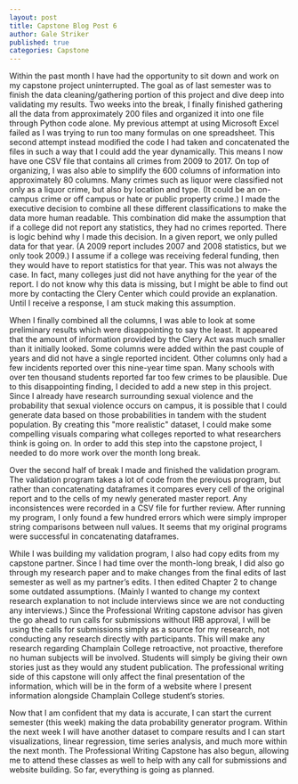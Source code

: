 ```yaml
---
layout: post
title: Capstone Blog Post 6
author: Gale Striker
published: true
categories: Capstone
---
```

Within the past month I have had the opportunity to sit down and work on my capstone project uninterrupted. The goal as of last semester was to finish the data cleaning/gathering portion of this project and dive deep into validating my results. Two weeks into the break, I finally finished gathering all the data from approximately 200 files and organized it into one file through Python code alone. My previous attempt at using Microsoft Excel failed as I was trying to run too many formulas on one spreadsheet. This second attempt instead modified the code I had taken and concatenated the files in such a way that I could add the year dynamically. This means I now have one CSV file that contains all crimes from 2009 to 2017. On top of organizing, I was also able to simplify the 600 columns of information into approximately 80 columns. Many crimes such as liquor were classified not only as a liquor crime, but also by location and type. (It could be an on-campus crime or off campus or hate or public property crime.) I made the executive decision to combine all these different classifications to make the data more human readable. This combination did make the assumption that if a college did not report any statistics, they had no crimes reported. There is logic behind why I made this decision. In a given report, we only pulled data for that year. (A 2009 report includes 2007 and 2008 statistics, but we only took 2009.) I assume if a college was receiving federal funding, then they would have to report statistics for that year. This was not always the case. In fact, many colleges just did not have anything for the year of the report. I do not know why this data is missing, but I might be able to find out more by contacting the Clery Center which could provide an explanation. Until I receive a response, I am stuck making this assumption. 

When I finally combined all the columns, I was able to look at some preliminary results which were disappointing to say the least. It appeared that the amount of information provided by the Clery Act was much smaller than it initially looked. Some columns were added within the past couple of years and did not have a single reported incident. Other columns only had a few incidents reported over this nine-year time span. Many schools with over ten thousand students reported far too few crimes to be plausible. Due to this disappointing finding, I decided to add a new step in this project. Since I already have research surrounding sexual violence and the probability that sexual violence occurs on campus, it is possible that I could generate data based on those probabilities in tandem with the student population. By creating this "more realistic" dataset, I could make some compelling visuals comparing what colleges reported to what researchers think is going on. In order to add this step into the capstone project, I needed to do more work over the month long break.

Over the second half of break I made and finished the validation program. The validation program takes a lot of code from the previous program, but rather than concatenating dataframes it compares every cell of the original report and to the cells of my newly generated master report. Any inconsistences were recorded in a CSV file for further review. After running my program, I only found a few hundred errors which were simply improper string comparisons between null values. It seems that my original programs were successful in concatenating dataframes.

While I was building my validation program, I also had copy edits from my capstone partner. Since I had time over the month-long break, I did also go through my research paper and to make changes from the final edits of last semester as well as my partner’s edits. I then edited Chapter 2 to change some outdated assumptions. (Mainly I wanted to change my context research explanation to not include interviews since we are not conducting any interviews.) Since the Professional Writing capstone advisor has given the go ahead to run calls for submissions without IRB approval, I will be using the calls for submissions simply as a source for my research, not conducting any research directly with participants. This will make any research regarding Champlain College retroactive, not proactive, therefore no human subjects will be involved. Students will simply be giving their own stories just as they would any student publication. The professional writing side of this capstone will only affect the final presentation of the information, which will be in the form of a website where I present information alongside Champlain College student’s stories.

Now that I am confident that my data is accurate, I can start the current semester (this week) making the data probability generator program. Within the next week I will have another dataset to compare results and I can start visualizations, linear regression, time series analysis, and much more within the next month. The Professional Writing Capstone has also begun, allowing me to attend these classes as well to help with any call for submissions and website building. So far, everything is going as planned.
